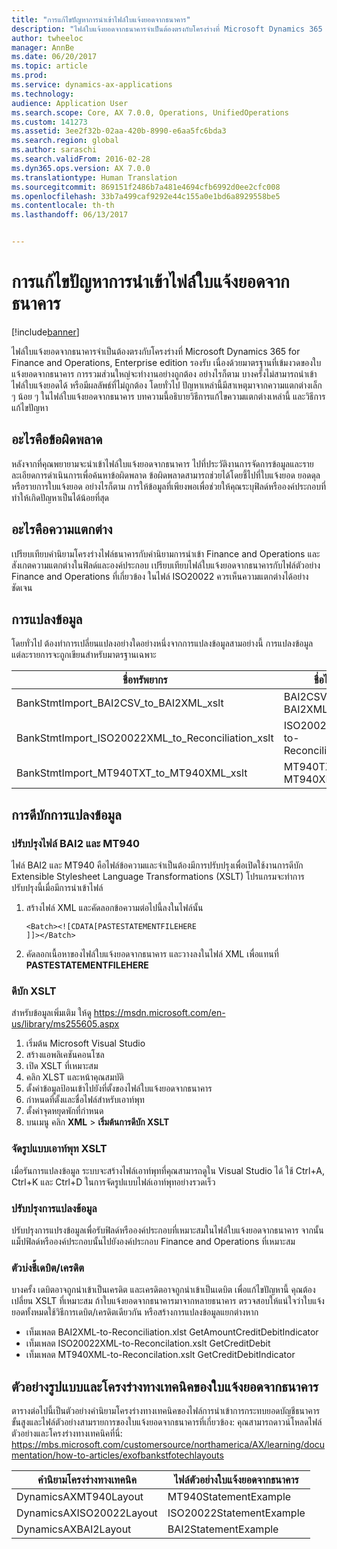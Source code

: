 ```yaml
---
title: "การแก้ไขปัญหาการนำเข้าไฟล์ใบแจ้งยอดจากธนาคาร"
description: "ไฟล์ใบแจ้งยอดจากธนาคารจำเป็นต้องตรงกับโครงร่างที่ Microsoft Dynamics 365 for Finance and Operations, Enterprise edition รองรับ เนื่องด้วยมาตรฐานที่เข้มงวดของใบแจ้งยอดจากธนาคาร การรวมส่วนใหญ่จะทำงานอย่างถูกต้อง อย่างไรก็ตาม บางครั้งไม่สามารถนำเข้าไฟล์ใบแจ้งยอดได้ หรือมีผลลัพธ์ที่ไม่ถูกต้อง โดยทั่วไป ปัญหาเหล่านี้มีสาเหตุมาจากความแตกต่างเล็ก ๆ น้อย ๆ ในไฟล์ใบแจ้งยอดจากธนาคาร บทความนี้อธิบายวิธีการแก้ไขความแตกต่างเหล่านี้ และวิธีการแก้ไขปัญหา"
author: twheeloc
manager: AnnBe
ms.date: 06/20/2017
ms.topic: article
ms.prod: 
ms.service: dynamics-ax-applications
ms.technology: 
audience: Application User
ms.search.scope: Core, AX 7.0.0, Operations, UnifiedOperations
ms.custom: 141273
ms.assetid: 3ee2f32b-02aa-420b-8990-e6aa5fc6bda3
ms.search.region: global
ms.author: saraschi
ms.search.validFrom: 2016-02-28
ms.dyn365.ops.version: AX 7.0.0
ms.translationtype: Human Translation
ms.sourcegitcommit: 869151f2486b7a481e4694cfb6992d0ee2cfc008
ms.openlocfilehash: 33b7a499caf9292e44c155a0e1bd6a8929558be5
ms.contentlocale: th-th
ms.lasthandoff: 06/13/2017


---
```


# <a name="bank-statement-file-import-troubleshooting"></a>การแก้ไขปัญหาการนำเข้าไฟล์ใบแจ้งยอดจากธนาคาร

[!include[banner](../includes/banner.md)]


ไฟล์ใบแจ้งยอดจากธนาคารจำเป็นต้องตรงกับโครงร่างที่ Microsoft Dynamics 365 for Finance and Operations, Enterprise edition รองรับ เนื่องด้วยมาตรฐานที่เข้มงวดของใบแจ้งยอดจากธนาคาร การรวมส่วนใหญ่จะทำงานอย่างถูกต้อง อย่างไรก็ตาม บางครั้งไม่สามารถนำเข้าไฟล์ใบแจ้งยอดได้ หรือมีผลลัพธ์ที่ไม่ถูกต้อง โดยทั่วไป ปัญหาเหล่านี้มีสาเหตุมาจากความแตกต่างเล็ก ๆ น้อย ๆ ในไฟล์ใบแจ้งยอดจากธนาคาร บทความนี้อธิบายวิธีการแก้ไขความแตกต่างเหล่านี้ และวิธีการแก้ไขปัญหา

<a name="what-is-the-error"></a>อะไรคือข้อผิดพลาด
------------------

หลังจากที่คุณพยายามจะนำเข้าไฟล์ใบแจ้งยอดจากธนาคาร ไปที่ประวัติงานการจัดการข้อมูลและรายละเอียดการดำเนินการเพื่อค้นหาข้อผิดพลาด ข้อผิดพลาดสามารถช่วยได้โดยชี้ไปที่ใบแจ้งยอด ยอดดุล หรือรายการใบแจ้งยอด อย่างไรก็ตาม การให้ข้อมูลที่เพียงพอเพื่อช่วยให้คุณระบุฟิลด์หรือองค์ประกอบที่ทำให้เกิดปัญหาเป็นได้น้อยที่สุด

## <a name="what-are-the-differences"></a>อะไรคือความแตกต่าง
เปรียบเทียบคำนิยามโครงร่างไฟล์ธนาคารกับคำนิยามการนำเข้า Finance and Operations และสังเกตความแตกต่างในฟิลด์และองค์ประกอบ เปรียบเทียบไฟล์ใบแจ้งยอดจากธนาคารกับไฟล์ตัวอย่าง Finance and Operations ที่เกี่ยวข้อง ในไฟล์ ISO20022 ควรเห็นความแตกต่างได้อย่างชัดเจน

## <a name="transformations"></a>การแปลงข้อมูล
โดยทั่วไป ต้องทำการเปลี่ยนแปลงอย่างใดอย่างหนึ่งจากการแปลงข้อมูลสามอย่างนี้ การแปลงข้อมูลแต่ละรายการจะถูกเขียนสำหรับมาตรฐานเฉพาะ

| ชื่อทรัพยากร                                         | ชื่อไฟล์                          |
|-------------------------------------------------------|------------------------------------|
| BankStmtImport\_BAI2CSV\_to\_BAI2XML\_xslt            | BAI2CSV-to-BAI2XML.xslt            |
| BankStmtImport\_ISO20022XML\_to\_Reconciliation\_xslt | ISO20022XML-to-Reconciliation.xslt |
| BankStmtImport\_MT940TXT\_to\_MT940XML\_xslt          | MT940TXT-to-MT940XML.xslt          |

## <a name="debugging-transformations"></a>การดีบักการแปลงข้อมูล
### <a name="adjust-the-bai2-and-mt940-files"></a>ปรับปรุงไฟล์ BAI2 และ MT940

ไฟล์ BAI2 และ MT940 คือไฟล์ข้อความและจำเป็นต้องมีการปรับปรุงเพื่อเปิดใช้งานการดีบัก Extensible Stylesheet Language Transformations (XSLT) โปรแกรมจะทำการปรับปรุงนี้เมื่อมีการนำเข้าไฟล์

1.  สร้างไฟล์ XML และคัดลอกข้อความต่อไปนี้ลงในไฟล์นั้น

        <Batch><![CDATA[PASTESTATEMENTFILEHERE
        ]]></Batch>

2.  คัดลอกเนื้อหาของไฟล์ใบแจ้งยอดจากธนาคาร และวางลงในไฟล์ XML เพื่อแทนที่ **PASTESTATEMENTFILEHERE**

### <a name="debug-the-xslt"></a>ดีบัก XSLT

สำหรับข้อมูลเพิ่มเติม ให้ดู <https://msdn.microsoft.com/en-us/library/ms255605.aspx>

1.  เริ่มต้น Microsoft Visual Studio
2.  สร้างแอพลิเคชันคอนโซล
3.  เปิด XSLT ที่เหมาะสม
4.  คลิก XLST และหน้าคุณสมบัติ
5.  ตั้งค่าข้อมูลป้อนเข้าไปยังที่ตั้งของไฟล์ใบแจ้งยอดจากธนาคาร
6.  กำหนดที่ตั้งและชื่อไฟล์สำหรับเอาท์พุท
7.  ตั้งค่าจุดหยุดพักที่กำหนด
8.  บนเมนู คลิก **XML** &gt; **เริ่มต้นการดีบัก XSLT**

### <a name="format-the-xslt-output"></a>จัดรูปแบบเอาท์พุท XSLT

เมื่อรันการแปลงข้อมูล ระบบจะสร้างไฟล์เอาท์พุทที่คุณสามารถดูใน Visual Studio ได้ ใช้ Ctrl+A, Ctrl+K และ Ctrl+D ในการจัดรูปแบบไฟล์เอาท์พุทอย่างรวดเร็ว

### <a name="adjust-the-transformation"></a>ปรับปรุงการแปลงข้อมูล

ปรับปรุงการแปรงข้อมูลเพื่อรับฟิลด์หรือองค์ประกอบที่เหมาะสมในไฟล์ใบแจ้งยอดจากธนาคาร จากนั้น แม็ปฟิลด์หรือองค์ประกอบนั้นไปยังองค์ประกอบ Finance and Operations ที่เหมาะสม

### <a name="debitcredit-indicator"></a>ตัวบ่งชี้เดบิต/เครดิต

บางครั้ง เดบิตอาจถูกนำเข้าเป็นเครดิต และเครดิตอาจถูกนำเข้าเป็นเดบิต เพื่อแก้ไขปัญหานี้ คุณต้องเปลี่ยน XSLT ที่เหมาะสม ถ้าใบแจ้งยอดจากธนาคารมาจากหลายธนาคาร ตรวจสอบให้แน่ใจว่าใบแจ้งยอดทั้งหมดใช้วิธีการเดบิต/เครดิตเดียวกัน หรือสร้างการแปลงข้อมูลแยกต่างหาก

-   เท็มเพลต BAI2XML-to-Reconciliation.xlst GetAmountCreditDebitIndicator
-   เท็มเพลต ISO20022XML-to-Reconcilation.xslt GetCreditDebit
-   เท็มเพลต MT940XML-to-Reconcilation.xslt GetCreditDebitIndicator

## <a name="examples-of-bank-statement-formats-and-technical-layouts"></a>ตัวอย่างรูปแบบและโครงร่างทางเทคนิคของใบแจ้งยอดจากธนาคาร
ตารางต่อไปนี้เป็นตัวอย่างคำนิยามโครงร่างทางเทคนิคของไฟล์การนำเข้าการกระทบยอดบัญชีธนาคารขั้นสูงและไฟล์ตัวอย่างสามรายการของใบแจ้งยอดจากธนาคารที่เกี่ยวข้อง: คุณสามารถดาวน์โหลดไฟล์ตัวอย่างและโครงร่างทางเทคนิคที่นี่: https://mbs.microsoft.com/customersource/northamerica/AX/learning/documentation/how-to-articles/exofbankstfotechlayouts  


| คำนิยามโครงร่างทางเทคนิค                             | ไฟล์ตัวอย่างใบแจ้งยอดจากธนาคาร          |
|---------------------------------------------------------|--------------------------------------|
| DynamicsAXMT940Layout                                   | MT940StatementExample                |
| DynamicsAXISO20022Layout                                | ISO20022StatementExample             |
| DynamicsAXBAI2Layout                                    | BAI2StatementExample                 |






